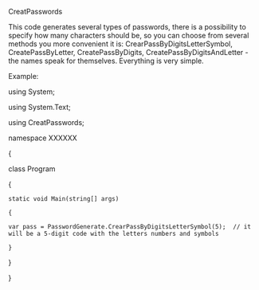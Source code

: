 CreatPasswords

This code generates several types of passwords, there is a possibility to specify how many characters should be, so you can choose from several methods you more convenient it is: CrearPassByDigitsLetterSymbol, CreatePassByLetter, CreatePassByDigits, CreatePassByDigitsAndLetter - the names speak for themselves. Everything is very simple.

Example:

using System;

using System.Text;

using CreatPasswords;

namespace XXXXXX

{

class Program

{

    static void Main(string[] args)

    {

    var pass = PasswordGenerate.CrearPassByDigitsLetterSymbol(5);  // it will be a 5-digit code with the letters numbers and symbols

    }

}

}


